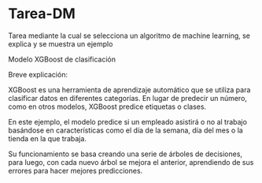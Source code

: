 # Tarea-DM
Tarea mediante la cual se selecciona un algoritmo de machine learning, se explica y se muestra un ejemplo

Modelo XGBoost de clasificación

Breve explicación:

XGBoost es una herramienta de aprendizaje automático que se utiliza para clasificar datos en diferentes categorías. En lugar de predecir un número, como en otros modelos, XGBoost predice etiquetas o clases.

En este ejemplo, el modelo predice si un empleado asistirá o no al trabajo basándose en características como el día de la semana, día del mes o la tienda en la que trabaja.

Su funcionamiento se basa creando una serie de árboles de decisiones, para luego, con cada nuevo árbol se mejora el anterior, aprendiendo de sus errores para hacer mejores predicciones.
